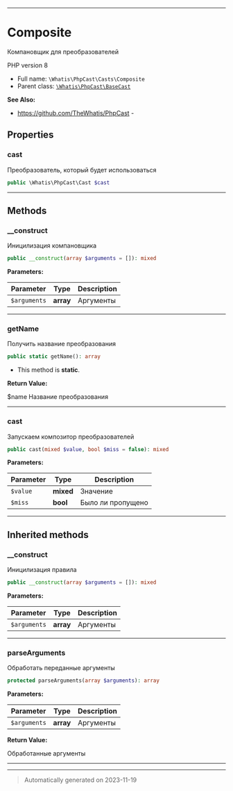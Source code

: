 ***

# Composite

Компановщик для преобразователей

PHP version 8
* Full name: `\Whatis\PhpCast\Casts\Composite`
* Parent class: [`\Whatis\PhpCast\BaseCast`](../BaseCast.md)

**See Also:**

* https://github.com/TheWhatis/PhpCast - 



## Properties


### cast

Преобразователь, который
будет использоваться

```php
public \Whatis\PhpCast\Cast $cast
```






***

## Methods


### __construct

Иницилизация компановщика

```php
public __construct(array $arguments = []): mixed
```








**Parameters:**

| Parameter | Type | Description |
|-----------|------|-------------|
| `$arguments` | **array** | Аргументы |




***

### getName

Получить название преобразования

```php
public static getName(): array
```



* This method is **static**.





**Return Value:**

$name Название преобразования



***

### cast

Запускаем композитор преобразователей

```php
public cast(mixed $value, bool $miss = false): mixed
```








**Parameters:**

| Parameter | Type | Description |
|-----------|------|-------------|
| `$value` | **mixed** | Значение |
| `$miss` | **bool** | Было ли пропущено |




***


## Inherited methods


### __construct

Иницилизация правила

```php
public __construct(array $arguments = []): mixed
```








**Parameters:**

| Parameter | Type | Description |
|-----------|------|-------------|
| `$arguments` | **array** | Аргументы |




***

### parseArguments

Обработать переданные аргументы

```php
protected parseArguments(array $arguments): array
```








**Parameters:**

| Parameter | Type | Description |
|-----------|------|-------------|
| `$arguments` | **array** | Аргументы |


**Return Value:**

Обработанные аргументы



***


***
> Automatically generated on 2023-11-19
